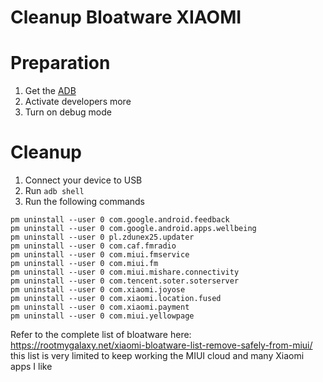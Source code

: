 # Cleanup Bloatware XIAOMI

# Preparation
1. Get the <a href='https://developer.android.com/studio/command-line/adb?gclid=CjwKCAjw64eJBhAGEiwABr9o2A7h6fI7oELgiabyTToR0a_qcV1MkDk1ZqTXzT-YFuIFxUUr2SYjbBoCQskQAvD_BwE&gclsrc=aw.ds'>ADB</a>
2. Activate developers more
3. Turn on debug mode

# Cleanup
1. Connect your device to USB
2. Run `adb shell`
3. Run the following commands

```
pm uninstall --user 0 com.google.android.feedback
pm uninstall --user 0 com.google.android.apps.wellbeing
pm uninstall --user 0 pl.zdunex25.updater 
pm uninstall --user 0 com.caf.fmradio
pm uninstall --user 0 com.miui.fmservice
pm uninstall --user 0 com.miui.fm
pm uninstall --user 0 com.miui.mishare.connectivity
pm uninstall --user 0 com.tencent.soter.soterserver
pm uninstall --user 0 com.xiaomi.joyose 
pm uninstall --user 0 com.xiaomi.location.fused
pm uninstall --user 0 com.xiaomi.payment
pm uninstall --user 0 com.miui.yellowpage 
```

Refer to the complete list of bloatware here: https://rootmygalaxy.net/xiaomi-bloatware-list-remove-safely-from-miui/
this list is very limited to keep working the MIUI cloud and many Xiaomi apps I like
